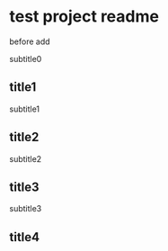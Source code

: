 # test project readme

before add

subtitle0

## title1

subtitle1

## title2

subtitle2

## title3

subtitle3

## title4